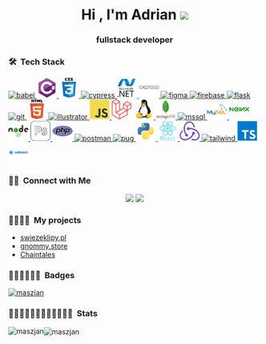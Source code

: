 <h1 align="center">Hi , I'm Adrian <img src="https://media.giphy.com/media/TEnXkcsHrP4YedChhA/giphy.gif" width="35"></h1>
<h3 align="center">fullstack developer</h3>


### 🛠 &nbsp;Tech Stack

<p align="left"> <a href="https://babeljs.io/" target="_blank" rel="noreferrer"> <img src="https://www.vectorlogo.zone/logos/babeljs/babeljs-icon.svg" alt="babel" width="40" height="40"/> </a> <a href="https://www.w3schools.com/cs/" target="_blank" rel="noreferrer"> <img src="https://raw.githubusercontent.com/devicons/devicon/master/icons/csharp/csharp-original.svg" alt="csharp" width="40" height="40"/> </a> <a href="https://www.w3schools.com/css/" target="_blank" rel="noreferrer"> <img src="https://raw.githubusercontent.com/devicons/devicon/master/icons/css3/css3-original-wordmark.svg" alt="css3" width="40" height="40"/> </a> <a href="https://www.cypress.io" target="_blank" rel="noreferrer"> <img src="https://raw.githubusercontent.com/simple-icons/simple-icons/6e46ec1fc23b60c8fd0d2f2ff46db82e16dbd75f/icons/cypress.svg" alt="cypress" width="40" height="40"/> </a> <a href="https://dotnet.microsoft.com/" target="_blank" rel="noreferrer"> <img src="https://raw.githubusercontent.com/devicons/devicon/master/icons/dot-net/dot-net-original-wordmark.svg" alt="dotnet" width="40" height="40"/> </a> <a href="https://expressjs.com" target="_blank" rel="noreferrer"> <img src="https://raw.githubusercontent.com/devicons/devicon/master/icons/express/express-original-wordmark.svg" alt="express" width="40" height="40"/> </a> <a href="https://www.figma.com/" target="_blank" rel="noreferrer"> <img src="https://www.vectorlogo.zone/logos/figma/figma-icon.svg" alt="figma" width="40" height="40"/> </a> <a href="https://firebase.google.com/" target="_blank" rel="noreferrer"> <img src="https://www.vectorlogo.zone/logos/firebase/firebase-icon.svg" alt="firebase" width="40" height="40"/> </a> <a href="https://flask.palletsprojects.com/" target="_blank" rel="noreferrer"> <img src="https://www.vectorlogo.zone/logos/pocoo_flask/pocoo_flask-icon.svg" alt="flask" width="40" height="40"/> </a> <a href="https://git-scm.com/" target="_blank" rel="noreferrer"> <img src="https://www.vectorlogo.zone/logos/git-scm/git-scm-icon.svg" alt="git" width="40" height="40"/> </a> <a href="https://www.w3.org/html/" target="_blank" rel="noreferrer"> <img src="https://raw.githubusercontent.com/devicons/devicon/master/icons/html5/html5-original-wordmark.svg" alt="html5" width="40" height="40"/> </a> <a href="https://www.adobe.com/in/products/illustrator.html" target="_blank" rel="noreferrer"> <img src="https://www.vectorlogo.zone/logos/adobe_illustrator/adobe_illustrator-icon.svg" alt="illustrator" width="40" height="40"/> </a> <a href="https://developer.mozilla.org/en-US/docs/Web/JavaScript" target="_blank" rel="noreferrer"> <img src="https://raw.githubusercontent.com/devicons/devicon/master/icons/javascript/javascript-original.svg" alt="javascript" width="40" height="40"/> </a> <a href="https://laravel.com/" target="_blank" rel="noreferrer"> <svg height="40" preserveAspectRatio="xMidYMid" viewBox="0 0 256 264" width="40" xmlns="http://www.w3.org/2000/svg"><path d="m255.855641 59.619717c.094924.3513426.144359.7135979.144359 1.0775366v56.5680914c0 1.477861-.790591 2.842804-2.072582 3.57804l-47.478632 27.335401v54.181012c0 1.474524-.783663 2.835623-2.062271 3.57804l-99.107585 57.052725c-.22685.128892-.474322.211383-.721795.29903-.092802.030934-.180448.087646-.278406.113424-.6928.182443-1.421028.182443-2.113828 0-.113425-.030934-.216538-.092802-.324808-.134047-.226849-.082491-.464011-.15467-.680549-.278407l-99.08696173-57.052725c-1.28121047-.736019-2.07258227-2.100466-2.07258227-3.57804v-169.7042732c0-.3712087.05155677-.7321061.14435896-1.0826922.03093407-.1185806.10311355-.2268498.14435897-.3454304.07733516-.2165384.14951464-.4382325.26293954-.639304.07733516-.1340476.19076006-.2423168.28356225-.3660531.11858058-.1649816.2268498-.335119.36605309-.4794779.11858058-.1185806.27325089-.2062271.4072985-.3093407.14951464-.1237362.28356225-.2577838.4536996-.3557417h.00515568l49.54605871-28.52636244c1.276705-.73465813 2.8478368-.73465813 4.1245418 0l49.5460589 28.52636244h.010311c.164982.1031135.304185.2320055.4537.350586.134047.1031136.283562.1959158.402143.3093407.144359.1495146.247472.319652.371208.4846336.087647.1237363.206228.2320055.278407.3660531.118581.2062271.185604.4227656.268095.639304.041246.1185806.113425.2268498.144359.3505861.094925.3513425.143456.7135978.144359 1.0775365v105.9955692l41.286664-23.772828v-54.1861681c0-.3608974.051557-.7269505.144359-1.0723809.03609-.1237362.103113-.2320054.144359-.350586.082491-.2165385.15467-.4382326.268095-.639304.077335-.1340476.19076-.2423168.278407-.3660531.123736-.1649817.226849-.335119.371208-.479478.118581-.1185806.268096-.2062271.402143-.3093406.15467-.1237363.288718-.2577839.4537-.3557417h.005155l49.551215-28.5263625c1.276422-.7357166 2.84812-.7357166 4.124542 0l49.546058 28.5263625c.175293.1031135.309341.2320054.464011.350586.128892.1031136.278407.1959157.396988.3093406.144358.1495147.247472.319652.371208.4846337.092802.1237363.206227.2320055.278407.3660531.11858.2010714.185604.4227655.268095.639304.046401.1185806.113425.2268498.144359.350586zm-8.115036 55.258549v-47.0403994l-17.338543 9.9813913-23.953276 13.7914367v47.0403994l41.296975-23.772828zm-49.546059 85.094454v-47.071334l-23.561445 13.456318-67.281589 38.399484v47.514722zm-189.93515099-160.1765821v160.1765821l90.83272249 52.294035v-47.504411l-47.4528538-26.855923-.015467-.010311-.0206227-.010312c-.159826-.092802-.2938736-.226849-.4433883-.340274-.1288919-.103114-.2784066-.185605-.3918315-.29903l-.0103113-.015467c-.1340476-.128892-.2268498-.288718-.3402747-.433077-.1031136-.139203-.2268498-.257783-.3093406-.402142l-.0051557-.015467c-.0928022-.154671-.1495147-.340275-.2165385-.515568-.0670238-.15467-.1546703-.299029-.1959157-.464011v-.005156c-.0515568-.195916-.0618681-.402143-.0824908-.603214-.0206228-.15467-.0618682-.309341-.0618682-.464011v-.010311-110.7491042l-23.948121-13.7965924-17.33854269-9.9710799zm45.42151689-30.90312969-41.281508 23.76251659 41.2711967 23.7625166 41.2763523-23.7676722-41.2763523-23.75736099zm21.4682402 148.29790179 23.948121-13.786281v-103.6084911l-17.3385427 9.9813912-23.9532767 13.7914367v103.6084912zm127.1750919-120.256173-41.276353 23.7625166 41.276353 23.7625166 41.271196-23.7676723zm-4.129698 54.6759576-23.953276-13.7914367-17.338543-9.9813913v47.0403994l23.948121 13.786281 17.343698 9.986547zm-94.977887 106.0058804 60.543119-34.56366 30.263825-17.271519-41.245418-23.74705-47.488943 27.340557-43.2819113 24.917388z" fill="#ff2d20"/></svg></a> 
<a href="https://www.linux.org/" target="_blank" rel="noreferrer"> <img src="https://raw.githubusercontent.com/devicons/devicon/master/icons/linux/linux-original.svg" alt="linux" width="40" height="40"/> </a> <a href="https://www.mongodb.com/" target="_blank" rel="noreferrer"> <img src="https://raw.githubusercontent.com/devicons/devicon/master/icons/mongodb/mongodb-original-wordmark.svg" alt="mongodb" width="40" height="40"/> </a> <a href="https://www.microsoft.com/en-us/sql-server" target="_blank" rel="noreferrer"> <img src="https://www.svgrepo.com/show/303229/microsoft-sql-server-logo.svg" alt="mssql" width="40" height="40"/> </a> <a href="https://www.mysql.com/" target="_blank" rel="noreferrer"> <img src="https://raw.githubusercontent.com/devicons/devicon/master/icons/mysql/mysql-original-wordmark.svg" alt="mysql" width="40" height="40"/> </a> <a href="https://www.nginx.com" target="_blank" rel="noreferrer"> <img src="https://raw.githubusercontent.com/devicons/devicon/master/icons/nginx/nginx-original.svg" alt="nginx" width="40" height="40"/> </a> <a href="https://nodejs.org" target="_blank" rel="noreferrer"> <img src="https://raw.githubusercontent.com/devicons/devicon/master/icons/nodejs/nodejs-original-wordmark.svg" alt="nodejs" width="40" height="40"/> </a> <a href="https://www.photoshop.com/en" target="_blank" rel="noreferrer"> <img src="https://raw.githubusercontent.com/devicons/devicon/master/icons/photoshop/photoshop-line.svg" alt="photoshop" width="40" height="40"/> </a> <a href="https://www.php.net" target="_blank" rel="noreferrer"> <img src="https://raw.githubusercontent.com/devicons/devicon/master/icons/php/php-original.svg" alt="php" width="40" height="40"/> </a> <a href="https://postman.com" target="_blank" rel="noreferrer"> <img src="https://www.vectorlogo.zone/logos/getpostman/getpostman-icon.svg" alt="postman" width="40" height="40"/> </a> <a href="https://pugjs.org" target="_blank" rel="noreferrer"> <img src="https://cdn.worldvectorlogo.com/logos/pug.svg" alt="pug" width="40" height="40"/> </a> <a href="https://www.python.org" target="_blank" rel="noreferrer"> <img src="https://raw.githubusercontent.com/devicons/devicon/master/icons/python/python-original.svg" alt="python" width="40" height="40"/> </a> <a href="https://reactjs.org/" target="_blank" rel="noreferrer"> <img src="https://raw.githubusercontent.com/devicons/devicon/master/icons/react/react-original-wordmark.svg" alt="react" width="40" height="40"/> </a> <a href="https://redux.js.org" target="_blank" rel="noreferrer"> <img src="https://raw.githubusercontent.com/devicons/devicon/master/icons/redux/redux-original.svg" alt="redux" width="40" height="40"/> </a> <a href="https://tailwindcss.com/" target="_blank" rel="noreferrer"> <img src="https://www.vectorlogo.zone/logos/tailwindcss/tailwindcss-icon.svg" alt="tailwind" width="40" height="40"/> </a> <a href="https://www.typescriptlang.org/" target="_blank" rel="noreferrer"> <img src="https://raw.githubusercontent.com/devicons/devicon/master/icons/typescript/typescript-original.svg" alt="typescript" width="40" height="40"/> </a> <a href="https://webpack.js.org" target="_blank" rel="noreferrer"> <img src="https://raw.githubusercontent.com/devicons/devicon/d00d0969292a6569d45b06d3f350f463a0107b0d/icons/webpack/webpack-original-wordmark.svg" alt="webpack" width="40" height="40"/> </a> </p>

  ### 🤝🏻 &nbsp;Connect with Me

<p align="center">
<a href="https://www.linkedin.com/in/adrian-rachlewicz-00b8b4255/"><img src="https://img.shields.io/badge/LinkedIn-0077B5?style=for-the-badge&logo=linkedin&logoColor=white"/></a>
<a href="mailto:ma4shitm@gmail.com"><img src="https://img.shields.io/badge/Gmail-D14836?style=for-the-badge&logo=gmail&logoColor=white
"/></a>

  ### 🤝🏻🤝🏻 &nbsp;My projects

* <a href="swiezeklipy.pl">swiezeklipy.pl</a>
* <a href="gnommy.store">gnommy.store</a>
* <a href="chaintales.me">Chaintales</a>


### 🤝🏻🤝🏻🤝🏻 &nbsp;Badges
<p align="left"> <a href="https://github.com/ryo-ma/github-profile-trophy"><img src="https://github-profile-trophy.vercel.app/?username=maszjan" alt="maszjan" /></a> </p>



### 🤝🏻🤝🏻🤝🏻🤝🏻🤝🏻🤝🏻 &nbsp;Stats


<p><img align="left" src="https://github-readme-stats.vercel.app/api/top-langs?username=maszjan&show_icons=true&locale=en&layout=compact" alt="maszjan" /></p>


<p><img align="center" src="https://github-readme-streak-stats.herokuapp.com/?user=maszjan&" alt="maszjan" /></p>
